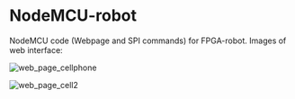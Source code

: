 # NodeMCU-robot
NodeMCU code (Webpage and SPI commands) for FPGA-robot. Images of web interface:

![web_page_cellphone](https://user-images.githubusercontent.com/55003151/147158436-9fff300b-62a6-42e4-8384-ef1bdf0d91d3.jpeg)

![web_page_cell2](https://user-images.githubusercontent.com/55003151/147158433-07085382-b38b-4d3f-bc1b-9190e12dafe7.jpeg)
